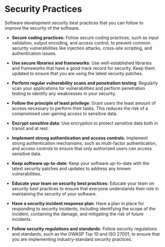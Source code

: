 
# Security Practices

Software development security best practices that you can follow to improve the security of the software.

- **Secure coding practices:** Follow secure coding practices, such as input validation, output encoding, and access control, to prevent common security vulnerabilities like injection attacks, cross-site scripting, and authentication issues.

- **Use secure libraries and frameworks**: Use well-established libraries and frameworks that have a good track record for security. Keep them updated to ensure that you are using the latest security patches.

- **Perform regular vulnerability scans and penetration testing**: Regularly scan your applications for vulnerabilities and perform penetration testing to identify any weaknesses in your security.

- **Follow the principle of least privilege**: Grant users the least amount of access necessary to perform their tasks. This reduces the risk of a compromised user gaining access to sensitive data.

- **Encrypt sensitive data**: Use encryption to protect sensitive data both in transit and at rest.

- **Implement strong authentication and access controls**: Implement strong authentication mechanisms, such as multi-factor authentication, and access controls to ensure that only authorized users can access sensitive data.

- **Keep software up-to-date**: Keep your software up-to-date with the latest security patches and updates to address any known vulnerabilities.

- **Educate your team on security best practices**: Educate your team on security best practices to ensure that everyone understands their role in maintaining the security of your software.

- **Have a security incident response plan**: Have a plan in place for responding to security incidents, including identifying the scope of the incident, containing the damage, and mitigating the risk of future incidents.

- **Follow security regulations and standards**: Follow security regulations and standards, such as the OWASP Top 10 and ISO 27001, to ensure that you are implementing industry-standard security practices.
